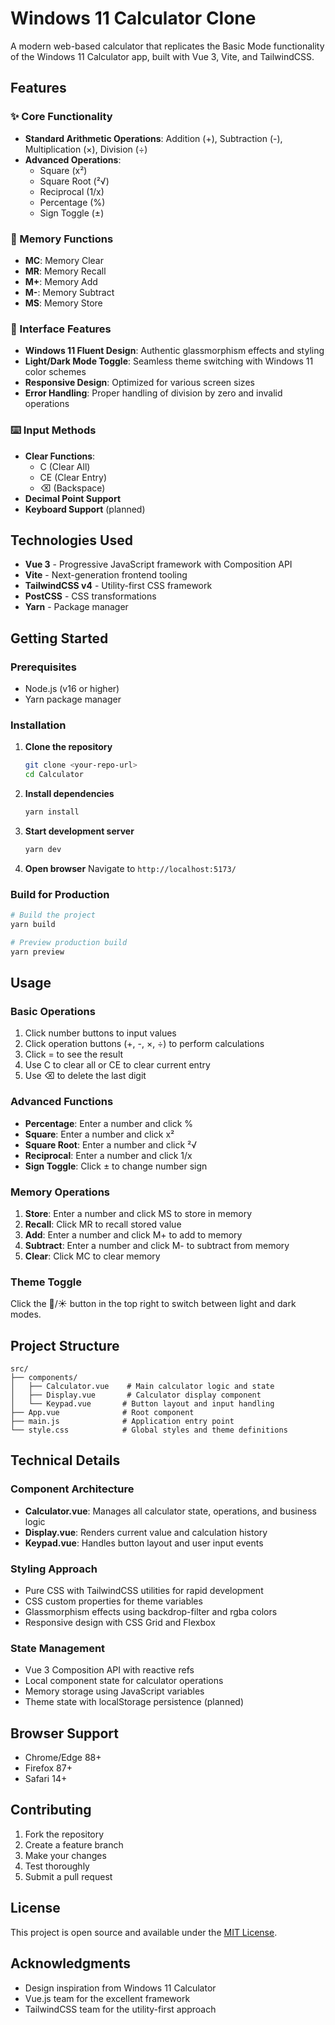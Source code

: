 # Windows 11 Calculator Clone

A modern web-based calculator that replicates the Basic Mode functionality of the Windows 11 Calculator app, built with Vue 3, Vite, and TailwindCSS.

## Features

### ✨ Core Functionality

- **Standard Arithmetic Operations**: Addition (+), Subtraction (-), Multiplication (×), Division (÷)
- **Advanced Operations**:
  - Square (x²)
  - Square Root (²√)
  - Reciprocal (1/x)
  - Percentage (%)
  - Sign Toggle (±)

### 🧠 Memory Functions

- **MC**: Memory Clear
- **MR**: Memory Recall
- **M+**: Memory Add
- **M-**: Memory Subtract
- **MS**: Memory Store

### 🎨 Interface Features

- **Windows 11 Fluent Design**: Authentic glassmorphism effects and styling
- **Light/Dark Mode Toggle**: Seamless theme switching with Windows 11 color schemes
- **Responsive Design**: Optimized for various screen sizes
- **Error Handling**: Proper handling of division by zero and invalid operations

### ⌨️ Input Methods

- **Clear Functions**:
  - C (Clear All)
  - CE (Clear Entry)
  - ⌫ (Backspace)
- **Decimal Point Support**
- **Keyboard Support** (planned)

## Technologies Used

- **Vue 3** - Progressive JavaScript framework with Composition API
- **Vite** - Next-generation frontend tooling
- **TailwindCSS v4** - Utility-first CSS framework
- **PostCSS** - CSS transformations
- **Yarn** - Package manager

## Getting Started

### Prerequisites

- Node.js (v16 or higher)
- Yarn package manager

### Installation

1. **Clone the repository**

   ```bash
   git clone <your-repo-url>
   cd Calculator
   ```

2. **Install dependencies**

   ```bash
   yarn install
   ```

3. **Start development server**

   ```bash
   yarn dev
   ```

4. **Open browser**
   Navigate to `http://localhost:5173/`

### Build for Production

```bash
# Build the project
yarn build

# Preview production build
yarn preview
```

## Usage

### Basic Operations

1. Click number buttons to input values
2. Click operation buttons (+, -, ×, ÷) to perform calculations
3. Click = to see the result
4. Use C to clear all or CE to clear current entry
5. Use ⌫ to delete the last digit

### Advanced Functions

- **Percentage**: Enter a number and click %
- **Square**: Enter a number and click x²
- **Square Root**: Enter a number and click ²√
- **Reciprocal**: Enter a number and click 1/x
- **Sign Toggle**: Click ± to change number sign

### Memory Operations

1. **Store**: Enter a number and click MS to store in memory
2. **Recall**: Click MR to recall stored value
3. **Add**: Enter a number and click M+ to add to memory
4. **Subtract**: Enter a number and click M- to subtract from memory
5. **Clear**: Click MC to clear memory

### Theme Toggle

Click the 🌙/☀️ button in the top right to switch between light and dark modes.

## Project Structure

```
src/
├── components/
│   ├── Calculator.vue    # Main calculator logic and state
│   ├── Display.vue       # Calculator display component
│   └── Keypad.vue       # Button layout and input handling
├── App.vue              # Root component
├── main.js              # Application entry point
└── style.css            # Global styles and theme definitions
```

## Technical Details

### Component Architecture

- **Calculator.vue**: Manages all calculator state, operations, and business logic
- **Display.vue**: Renders current value and calculation history
- **Keypad.vue**: Handles button layout and user input events

### Styling Approach

- Pure CSS with TailwindCSS utilities for rapid development
- CSS custom properties for theme variables
- Glassmorphism effects using backdrop-filter and rgba colors
- Responsive design with CSS Grid and Flexbox

### State Management

- Vue 3 Composition API with reactive refs
- Local component state for calculator operations
- Memory storage using JavaScript variables
- Theme state with localStorage persistence (planned)

## Browser Support

- Chrome/Edge 88+
- Firefox 87+
- Safari 14+

## Contributing

1. Fork the repository
2. Create a feature branch
3. Make your changes
4. Test thoroughly
5. Submit a pull request

## License

This project is open source and available under the [MIT License](LICENSE).

## Acknowledgments

- Design inspiration from Windows 11 Calculator
- Vue.js team for the excellent framework
- TailwindCSS team for the utility-first approach
